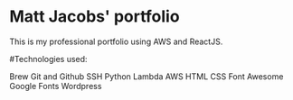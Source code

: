 # Matt Jacobs' portfolio
This is my professional portfolio using AWS and ReactJS.

#Technologies used:

Brew
Git and Github
SSH
Python
Lambda
AWS
HTML
CSS
Font Awesome
Google Fonts
Wordpress
